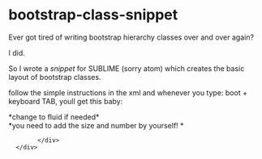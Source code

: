 # bootstrap-class-snippet

Ever got tired of writing bootstrap hierarchy classes over and over again?

I did. 

So I wrote a *snippet*  for SUBLIME (sorry atom)  which creates the basic layout of bootstrap classes.

follow the simple instructions in the xml and whenever you type: boot + keyboard TAB, youll get this baby:

<div class="container"> *change to fluid if needed*
      <div class="row">
            <div class="col"> *you need to add the size and number by yourself! *
              
            </div>
      </div>        
  </div>
